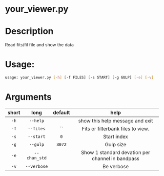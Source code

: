 
your_viewer.py
==============

# Description


Read fits/fil file and show the data
# Usage:


```bash
usage: your_viewer.py [-h] [-f FILES] [-s START] [-g GULP] [-e] [-v]

```
# Arguments

|short|long|default|help|
| :---: | :---: | :---: | :---: |
|`-h`|`--help`||show this help message and exit|
|`-f`|`--files`|``|Fits or filterbank files to view.|
|`-s`|`--start`|`0`|Start index|
|`-g`|`--gulp`|`3072`|Gulp size|
|`-e`|`--chan_std`||Show 1 standard devation per channel in bandpass|
|`-v`|`--verbose`||Be verbose|
